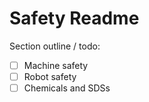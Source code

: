 # Safety Readme

<!-- markdownlint-disable MD007 -->
Section outline / todo:

- [ ] Machine safety
- [ ] Robot safety
- [ ] Chemicals and SDSs
